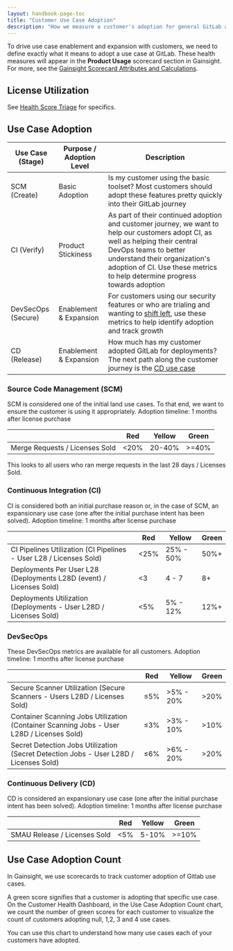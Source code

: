 ```yaml
---
layout: handbook-page-toc
title: "Customer Use Case Adoption"
description: "How we measure a customer's adoption for general GitLab and different use cases"
---
```


To drive use case enablement and expansion with customers, we need to define exactly what it means to adopt a use case at GitLab. These health measures will appear in the **Product Usage** scorecard section in Gainsight. For more, see the [Gainsight Scorecard Attributes and Calculations](/handbook/customer-success/tam/health-score-triage/#gainsight-scorecard-attributes-and-calculations).
 

## License Utilization

See [Health Score Triage](/handbook/customer-success/tam/health-score-triage/#license-usage-health-table) for specifics.

## Use Case Adoption

| Use Case (Stage)   | Purpose / Adoption Level | Description                                                  |
| ------------------ | ------------------------ | ------------------------------------------------------------ |
| SCM (Create)       | Basic Adoption           | Is my customer using the basic toolset? Most customers should adopt these features pretty quickly into their GitLab journey |
| CI (Verify)        | Product Stickiness       | As part of their continued adoption and customer journey, we want to help our customers adopt CI, as well as helping their central DevOps teams to better understand their organization's adoption of CI. Use these metrics to help determine progress towards adoption |
| DevSecOps (Secure) | Enablement & Expansion   | For customers using our security features or who are trialing and wanting to [shift left](https://about.gitlab.com/blog/2020/06/23/efficient-devsecops-nine-tips-shift-left/), use these metrics to help identify adoption and track growth |
| CD (Release) | Enablement & Expansion   | How much has my customer adopted GitLab for deployments? The next path along the customer journey is the [CD use case](https://about.gitlab.com/handbook/marketing/strategic-marketing/usecase-gtm/cd/) |


### Source Code Management (SCM)

SCM is considered one of the initial land use cases. To that end, we want to ensure the customer is using it appropriately.
Adoption timeline: 1 months after license purchase

|                       | **Red** | **Yellow** | **Green** |
| --------------------- | ------- | ---------- | --------  |
| Merge Requests / Licenses Sold | <20%    | 20-40%     | \>=40%    |

This looks to all users who ran merge requests in the last 28 days / Licenses Sold.

### Continuous Integration (CI)

CI is considered both an initial purchase reason or, in the case of SCM, an expansionary use case (one after the initial purchase intent has been solved). 
Adoption timeline: 1 months after license purchase

|  | **Red** | **Yellow** | **Green** |
|---|---|---|---|
| CI Pipelines Utilization (CI Pipelines - User L28 / Licenses Sold) | <25% | 25% - 50% | 50%+ |
| Deployments Per User L28 (Deployments L28D (event) / Licenses Sold) | <3 | 4 - 7 | 8+ |
| Deployments Utilization (Deployments - User L28D / Licenses Sold) | <5% | 5% - 12% | 12%+ |


### DevSecOps

These DevSecOps metrics are available for all customers. Adoption timeline: 1 months after license purchase

|  | **Red** | **Yellow** | **Green** |
|---|---|---|---|
| Secure Scanner Utilization (Secure Scanners - Users L28D / Licenses Sold) | ≤5% | >5% - 20% | >20% |
| Container Scanning Jobs Utilization (Container Scanning Jobs - User L28D / Licenses Sold) | ≤3% | >3% - 10% | >10% |
| Secret Detection Jobs Utilization (Secret Detection Jobs - User L28D / Licenses Sold) | ≤6% | >6% - 20% | >20% |


### Continuous Delivery (CD)

CD is considered an expansionary use case (one after the initial purchase intent has been solved). 
Adoption timeline: 1 months after license purchase

|                    | **Red** | **Yellow** | **Green** |
| ------------------ | ------- | ---------- | --------  |
| SMAU Release / Licenses Sold | <5%    | 5-10%     | \>=10%    |

## Use Case Adoption Count

In Gainsight, we use scorecards to track customer adoption of Gitlab use cases. 

A green score signifies that a customer is adopting that specific use case. On the Customer Health Dashboard, in the Use Case Adoption Count chart, we count the number of green scores for each customer to visualize the count of customers adopting null, 1,2, 3 and 4 use cases.

You can use this chart to understand how many use cases each of your customers have adopted.

